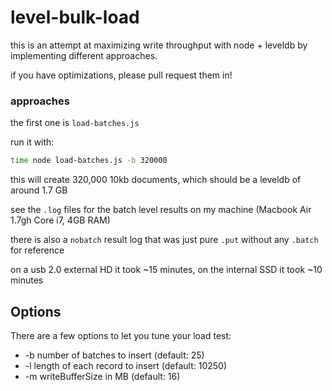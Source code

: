 # level-bulk-load

this is an attempt at maximizing write throughput with node + leveldb by implementing different approaches.

if you have optimizations, please pull request them in!

### approaches

the first one is `load-batches.js`

run it with:

```sh
time node load-batches.js -b 320000
```

this will create 320,000 10kb documents, which should be a leveldb of around 1.7 GB

see the `.log` files for the batch level results on my machine (Macbook Air 1.7gh Core i7, 4GB RAM)

there is also a `nobatch` result log that was just pure `.put` without any `.batch` for reference

on a usb 2.0 external HD it took ~15 minutes, on the internal SSD it took ~10 minutes

Options
---

There are a few options to let you tune your load test:

  * -b number of batches to insert (default: 25)
  * -l length of each record to insert (default: 10250)
  * -m writeBufferSize in MB (default: 16)
